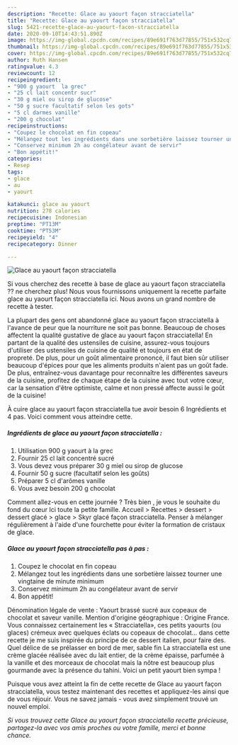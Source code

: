 ```yaml
---
description: "Recette: Glace au yaourt façon stracciatella"
title: "Recette: Glace au yaourt façon stracciatella"
slug: 5421-recette-glace-au-yaourt-facon-stracciatella
date: 2020-09-10T14:43:51.890Z
image: https://img-global.cpcdn.com/recipes/89e691f763d77855/751x532cq70/glace-au-yaourt-facon-stracciatella-photo-principale-de-la-recette.jpg
thumbnail: https://img-global.cpcdn.com/recipes/89e691f763d77855/751x532cq70/glace-au-yaourt-facon-stracciatella-photo-principale-de-la-recette.jpg
cover: https://img-global.cpcdn.com/recipes/89e691f763d77855/751x532cq70/glace-au-yaourt-facon-stracciatella-photo-principale-de-la-recette.jpg
author: Ruth Hansen
ratingvalue: 4.3
reviewcount: 12
recipeingredient:
- "900 g yaourt  la grec"
- "25 cl lait concentr sucr"
- "30 g miel ou sirop de glucose"
- "50 g sucre facultatif selon les gots"
- "5 cl darmes vanille"
- "200 g chocolat"
recipeinstructions:
- "Coupez le chocolat en fin copeau"
- "Mélangez tout les ingrédients dans une sorbetière laissez tourner une vingtaine de minute minimum"
- "Conservez minimum 2h au congélateur avant de servir"
- "Bon appétit!"
categories:
- Resep
tags:
- glace
- au
- yaourt

katakunci: glace au yaourt 
nutrition: 278 calories
recipecuisine: Indonesian
preptime: "PT13M"
cooktime: "PT53M"
recipeyield: "4"
recipecategory: Dinner

---
```



![Glace au yaourt façon stracciatella](https://img-global.cpcdn.com/recipes/89e691f763d77855/751x532cq70/glace-au-yaourt-facon-stracciatella-photo-principale-de-la-recette.jpg)

Si vous cherchez des recette à base de glace au yaourt façon stracciatella ?? ne cherchez plus! Nous vous fournissons uniquement la recette parfaite glace au yaourt façon stracciatella ici. Nous avons un grand nombre de recette à tester.

La plupart des gens ont abandonné glace au yaourt façon stracciatella à l'avance de peur que la nourriture ne soit pas bonne. Beaucoup de choses affectent la qualité gustative de glace au yaourt façon stracciatella! En partant de la qualité des ustensiles de cuisine, assurez-vous toujours d'utiliser des ustensiles de cuisine de qualité et toujours en état de propreté. De plus, pour un goût alimentaire prononcé, il faut bien sûr utiliser beaucoup d'épices pour que les aliments produits n'aient pas un goût fade. De plus, entraînez-vous davantage pour reconnaître les différentes saveurs de la cuisine, profitez de chaque étape de la cuisine avec tout votre cœur, car la sensation d'être optimiste, calme et non pressé affecte aussi le goût de la cuisine!

<!--inarticleads1-->

À cuire glace au yaourt façon stracciatella tue avoir besoin 6 Ingrédients et 4 pas. Voici comment vous atteindre cette.

##### Ingrédients de glace au yaourt façon stracciatella :

1. Utilisation 900 g yaourt à la grec
1. Fournir 25 cl lait concentré sucré
1. Vous devez vous préparer 30 g miel ou sirop de glucose
1. Fournir 50 g sucre (facultatif selon les goûts)
1. Préparer 5 cl d&#39;arômes vanille
1. Vous avez besoin 200 g chocolat


Comment allez-vous en cette journée ? Très bien , je vous le souhaite du fond du cœur Ici toute la petite famille. Accueil &gt; Recettes &gt; dessert &gt; dessert glacé &gt; glace &gt; Skyr glacé façon stracciatella. Penser à mélanger régulièrement à l&#39;aide d&#39;une fourchette pour éviter la formation de cristaux de glace. 

<!--inarticleads2-->

##### Glace au yaourt façon stracciatella pas à pas :

1. Coupez le chocolat en fin copeau
1. Mélangez tout les ingrédients dans une sorbetière laissez tourner une vingtaine de minute minimum
1. Conservez minimum 2h au congélateur avant de servir
1. Bon appétit!


Dénomination légale de vente : Yaourt brassé sucré aux copeaux de chocolat et saveur vanille. Mention d&#39;origine géographique : Origine France. Vous connaissez certainement les « Stracciatella», ces petits yaourts (ou glaces) crémeux avec quelques éclats ou copeaux de chocolat… dans cette recette je me suis inspirée du principe de ce dessert italien, pour faire des. Quel délice de se prélasser en bord de mer, sable fin La stracciatella est une crème glacée réalisée avec du lait entier, de la crème épaisse, parfumée à la vanille et des morceaux de chocolat mais la nôtre est beaucoup plus gourmande avec la présence du tahini. Voici un petit yaourt bien sympa ! 

<!--inarticleads1-->

<p>
Puisque vous avez atteint la fin de cette recette de Glace au yaourt façon stracciatella, vous testez maintenant des recettes et appliquez-les ainsi que de vous réjouir. Vous ne savez jamais - vous avez simplement trouvé un nouvel emploi.
</p>

<p>
<i>Si vous trouvez cette Glace au yaourt façon stracciatella recette précieuse, partagez-la avec vos amis proches ou votre famille, merci et bonne chance.</i>
</p>
